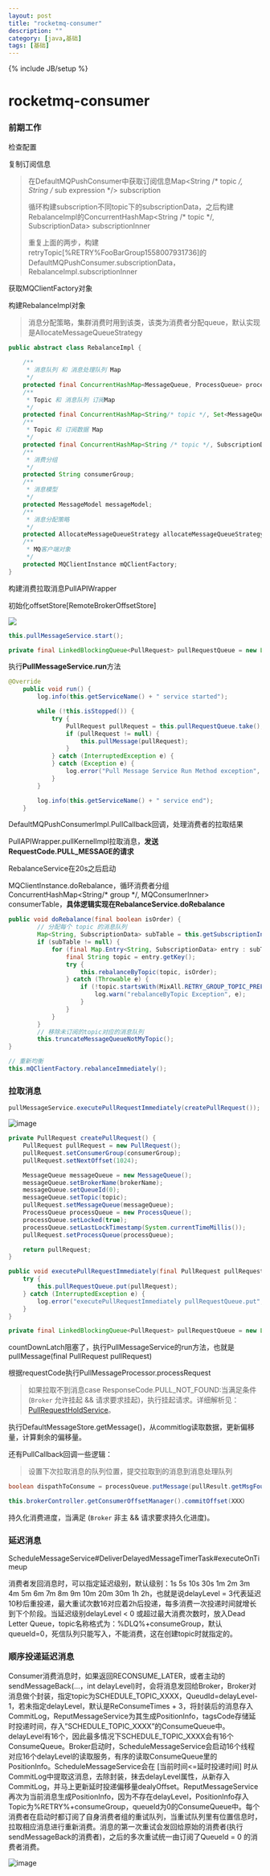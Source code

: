 ```yaml
---
layout: post
title: "rocketmq-consumer"
description: ""
category: [java,基础]
tags: [基础]
---
```

{% include JB/setup %}

# rocketmq-consumer

### 前期工作

检查配置

复制订阅信息

>在DefaultMQPushConsumer中获取订阅信息Map<String /* topic */, String /* sub expression */> subscription
>
>循环构建subscription不同topic下的subscriptionData，之后构建RebalanceImpl的ConcurrentHashMap<String /* topic */, SubscriptionData> subscriptionInner
>
>重复上面的两步，构建retryTopic[%RETRY%FooBarGroup1558007931736]的DefaultMQPushConsumer.subscriptionData，RebalanceImpl.subscriptionInner

获取MQClientFactory对象

构建RebalanceImpl对象

>消息分配策略，集群消费时用到该类，该类为消费者分配queue，默认实现是AllocateMessageQueueStrategy

```java
public abstract class RebalanceImpl {
   
    /**
     * 消息队列 和 消息处理队列 Map
     */
    protected final ConcurrentHashMap<MessageQueue, ProcessQueue> processQueueTable = new ConcurrentHashMap<>(64);
    /**
     * Topic 和 消息队列 订阅Map
     */
    protected final ConcurrentHashMap<String/* topic */, Set<MessageQueue>> topicSubscribeInfoTable = new ConcurrentHashMap<>();
    /**
     * Topic 和 订阅数据 Map
     */
    protected final ConcurrentHashMap<String /* topic */, SubscriptionData> subscriptionInner = new ConcurrentHashMap<>();
    /**
     * 消费分组
     */
    protected String consumerGroup;
    /**
     * 消息模型
     */
    protected MessageModel messageModel;
    /**
     * 消息分配策略
     */
    protected AllocateMessageQueueStrategy allocateMessageQueueStrategy;
    /**
     * MQ客户端对象
     */
    protected MQClientInstance mQClientFactory;
}    
```

构建消费拉取消息PullAPIWrapper

初始化offsetStore[RemoteBrokerOffsetStore]

![](http://ww1.sinaimg.cn/large/87a42753ly1g34keqm8dbj20nu05eq5r.jpg)



```java
this.pullMessageService.start();
```

```java
private final LinkedBlockingQueue<PullRequest> pullRequestQueue = new LinkedBlockingQueue<>();
```
执行**PullMessageService.run**方法
```java
@Override
    public void run() {
        log.info(this.getServiceName() + " service started");

        while (!this.isStopped()) {
            try {
                PullRequest pullRequest = this.pullRequestQueue.take();
                if (pullRequest != null) {
                    this.pullMessage(pullRequest);
                }
            } catch (InterruptedException e) {
            } catch (Exception e) {
                log.error("Pull Message Service Run Method exception", e);
            }
        }

        log.info(this.getServiceName() + " service end");
    }
```

DefaultMQPushConsumerImpl.PullCallback回调，处理消费者的拉取结果

PullAPIWrapper.pullKernelImpl拉取消息，**发送RequestCode.PULL_MESSAGE的请求**



RebalanceService在20s之后启动

MQClientInstance.doRebalance，循环消费者分组ConcurrentHashMap<String/* group */, MQConsumerInner> consumerTable，**具体逻辑实现在RebalanceService.doRebalance**

```java
public void doRebalance(final boolean isOrder) {
        // 分配每个 topic 的消息队列
        Map<String, SubscriptionData> subTable = this.getSubscriptionInner();
        if (subTable != null) {
            for (final Map.Entry<String, SubscriptionData> entry : subTable.entrySet()) {
                final String topic = entry.getKey();
                try {
                    this.rebalanceByTopic(topic, isOrder);
                } catch (Throwable e) {
                    if (!topic.startsWith(MixAll.RETRY_GROUP_TOPIC_PREFIX)) {
                        log.warn("rebalanceByTopic Exception", e);
                    }
                }
            }
        }
        // 移除未订阅的topic对应的消息队列
        this.truncateMessageQueueNotMyTopic();
}
```

```java
// 重新均衡
this.mQClientFactory.rebalanceImmediately();
```



### 拉取消息

```java
pullMessageService.executePullRequestImmediately(createPullRequest());
```

![image](https://ws2.sinaimg.cn/large/87a42753ly1g3453g7rnpj224s0w411w.jpg)

```java
private PullRequest createPullRequest() {
    PullRequest pullRequest = new PullRequest();
    pullRequest.setConsumerGroup(consumerGroup);
    pullRequest.setNextOffset(1024);

    MessageQueue messageQueue = new MessageQueue();
    messageQueue.setBrokerName(brokerName);
    messageQueue.setQueueId(0);
    messageQueue.setTopic(topic);
    pullRequest.setMessageQueue(messageQueue);
    ProcessQueue processQueue = new ProcessQueue();
    processQueue.setLocked(true);
    processQueue.setLastLockTimestamp(System.currentTimeMillis());
    pullRequest.setProcessQueue(processQueue);

    return pullRequest;
}
```

```java
public void executePullRequestImmediately(final PullRequest pullRequest) {
    try {
        this.pullRequestQueue.put(pullRequest);
    } catch (InterruptedException e) {
        log.error("executePullRequestImmediately pullRequestQueue.put", e);
    }
}
```

```java
private final LinkedBlockingQueue<PullRequest> pullRequestQueue = new LinkedBlockingQueue<>();
```

countDownLatch阻塞了，执行PullMessageService的run方法，也就是pullMessage(final PullRequest pullRequest) 

根据requestCode执行PullMessageProcessor.processRequest

> 如果拉取不到消息case ResponseCode.PULL_NOT_FOUND:当满足条件 (`Broker` 允许挂起 && 请求要求挂起)，执行挂起请求。详细解析见：[PullRequestHoldService](http://www.iocoder.cn/RocketMQ/message-pull-and-consume-first/#pullrequestholdservice)。

执行DefaultMessageStore.getMessage()，从commitlog读取数据，更新偏移量，计算剩余的偏移量。

还有PullCallback回调一些逻辑：

>  设置下次拉取消息的队列位置，提交拉取到的消息到消息处理队列

```java
boolean dispathToConsume = processQueue.putMessage(pullResult.getMsgFoundList());
```



```java
this.brokerController.getConsumerOffsetManager().commitOffset(XXX）
```

持久化消费进度，当满足 (`Broker` 非主 && 请求要求持久化进度)。

### 延迟消息

ScheduleMessageService#DeliverDelayedMessageTimerTask#executeOnTimeup

消费者发回消息时，可以指定延迟级别，默认级别：1s 5s 10s 30s 1m 2m 3m 4m 5m 6m 7m 8m 9m 10m 20m 30m 1h 2h，也就是说delayLevel = 3代表延迟10秒后重投递，最大重试次数16对应着2h后投递，每多消费一次投递时间就增长到下个阶段。当延迟级别delayLevel < 0 或超过最大消费次数时，放入Dead Letter Queue，topic名称格式为：%DLQ%+consumeGroup，默认queueId=0，死信队列只能写入，不能消费，这在创建topic时就指定的。

### 顺序投递延迟消息

Consumer消费消息时，如果返回RECONSUME_LATER，或者主动的sendMessageBack(…，int delayLevel)时，会将消息发回给Broker，Broker对消息做个封装，指定topic为SCHEDULE_TOPIC_XXXX，QueudId=delayLevel-1，若未指定delayLevel，默认是ReConsumeTimes + 3，将封装后的消息存入CommitLog，ReputMessageService为其生成PositionInfo，tagsCode存储延时投递时间，存入”SCHEDULE_TOPIC_XXXX”的ConsumeQueue中。delayLevel有16个，因此最多情况下SCHEDULE_TOPIC_XXXX会有16个ConsumeQueue。Broker启动时，ScheduleMessageService会启动16个线程对应16个delayLevel的读取服务，有序的读取ConsumeQueue里的PositionInfo。ScheduleMessageService会在 [当前时间<=延时投递时间] 时从CommitLog中提取这消息，去除封装，抹去delayLevel属性，从新存入CommitLog，并马上更新延时投递偏移量dealyOffset。ReputMessageService再次为当前消息生成PositionInfo，因为不存在delayLevel，PositionInfo存入Topic为%RETRY%+consumeGroup，queueId为0的ConsumeQueue中。每个消费者在启动时都订阅了自身消费者组的重试队列，当重试队列里有位置信息时，拉取相应消息进行重新消费。消息的第一次重试会发回给原始的消费者(执行sendMessageBack的消费者)，之后的多次重试统一由订阅了QueueId = 0 的消费者消费。 

![image](https://ws2.sinaimg.cn/large/87a42753ly1g339tqyzpmj21du0hctde.jpg)